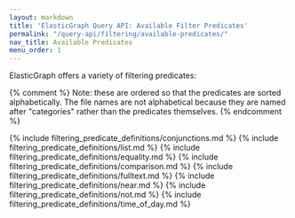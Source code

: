 ```yaml
---
layout: markdown
title: 'ElasticGraph Query API: Available Filter Predicates'
permalink: "/query-api/filtering/available-predicates/"
nav_title: Available Predicates
menu_order: 1
---
```

ElasticGraph offers a variety of filtering predicates:

{% comment %}
  Note: these are ordered so that the predicates are sorted alphabetically. The file
  names are not alphabetical because they are named after "categories" rather than
  the predicates themselves.
{% endcomment %}

{% include filtering_predicate_definitions/conjunctions.md %}
{% include filtering_predicate_definitions/list.md %}
{% include filtering_predicate_definitions/equality.md %}
{% include filtering_predicate_definitions/comparison.md %}
{% include filtering_predicate_definitions/fulltext.md %}
{% include filtering_predicate_definitions/near.md %}
{% include filtering_predicate_definitions/not.md %}
{% include filtering_predicate_definitions/time_of_day.md %}
